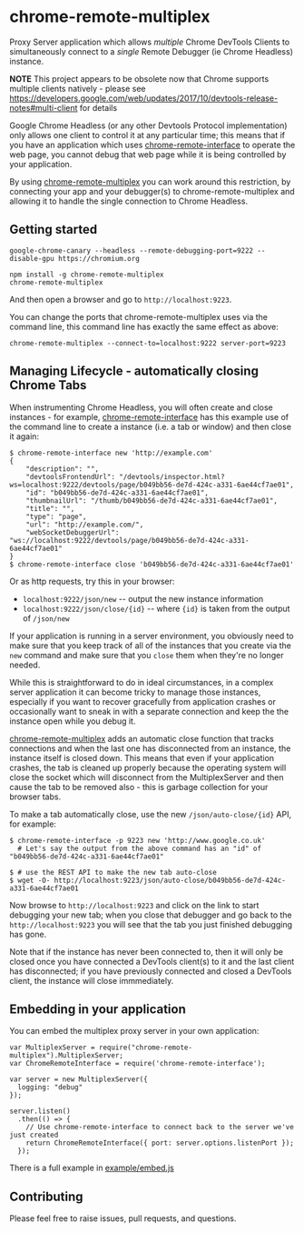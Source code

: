 # chrome-remote-multiplex
Proxy Server application which allows *multiple* Chrome DevTools Clients to simultaneously connect to a *single* Remote Debugger 
(ie Chrome Headless) instance.


**NOTE** This project appears to be obsolete now that Chrome supports multiple clients natively - please see 
https://developers.google.com/web/updates/2017/10/devtools-release-notes#multi-client for details


Google Chrome Headless (or any other Devtools Protocol implementation) only allows one client to control
it at any particular time; this means that if you have an application which uses 
[chrome-remote-interface](https://github.com/cyrus-and/chrome-remote-interface)
to operate the web page, you cannot debug that web page while it is being controlled by your application.

By using [chrome-remote-multiplex](https://github.com/johnspackman/chrome-remote-multiplex) you can work 
around this restriction, by connecting your app and your debugger(s) to chrome-remote-multiplex and allowing 
it to handle the single connection to Chrome Headless. 
 

## Getting started
```
google-chrome-canary --headless --remote-debugging-port=9222 --disable-gpu https://chromium.org

npm install -g chrome-remote-multiplex
chrome-remote-multiplex
```

And then open a browser and go to `http://localhost:9223`.

You can change the ports that chrome-remote-multiplex uses via the command line, this command line has exactly the same effect as above:

```
chrome-remote-multiplex --connect-to=localhost:9222 server-port=9223
```


## Managing Lifecycle - automatically closing Chrome Tabs
When instrumenting Chrome Headless, you will often create and close instances - for example, [chrome-remote-interface](https://github.com/cyrus-and/chrome-remote-interface)
has this example use of the command line to create a instance (i.e. a tab or window) and then close it again:

```
$ chrome-remote-interface new 'http://example.com'
{
    "description": "",
    "devtoolsFrontendUrl": "/devtools/inspector.html?ws=localhost:9222/devtools/page/b049bb56-de7d-424c-a331-6ae44cf7ae01",
    "id": "b049bb56-de7d-424c-a331-6ae44cf7ae01",
    "thumbnailUrl": "/thumb/b049bb56-de7d-424c-a331-6ae44cf7ae01",
    "title": "",
    "type": "page",
    "url": "http://example.com/",
    "webSocketDebuggerUrl": "ws://localhost:9222/devtools/page/b049bb56-de7d-424c-a331-6ae44cf7ae01"
}
$ chrome-remote-interface close 'b049bb56-de7d-424c-a331-6ae44cf7ae01'
```

Or as http requests, try this in your browser:
- `localhost:9222/json/new` -- output the new instance information
- `localhost:9222/json/close/{id}` -- where `{id}` is taken from the output of `/json/new` 

If your application is running in a server environment, you obviously need to make sure that you keep track of all of the
instances that you create via the `new` command and make sure that you `close` them when they're no longer needed.

While this is straightforward to do in ideal circumstances, in a complex server application it can become tricky to manage
those instances, especially if you want to recover gracefully from application crashes or occasionally want to sneak in 
with a separate connection and keep the the instance open while you debug it.

[chrome-remote-multiplex](https://github.com/johnspackman/chrome-remote-multiplex) adds an automatic close function that
tracks connections and when the last one has disconnected from an instance, the instance itself is closed down.  This means
that even if your application crashes, the tab is cleaned up properly because the operating system will close the socket which
will disconnect from the MultiplexServer and then cause the tab to be removed also - this is garbage collection for your browser tabs.

To make a tab automatically close, use the new `/json/auto-close/{id}` API, for example:

```
$ chrome-remote-interface -p 9223 new 'http://www.google.co.uk'
  # Let's say the output from the above command has an "id" of "b049bb56-de7d-424c-a331-6ae44cf7ae01"

$ # use the REST API to make the new tab auto-close 
$ wget -O- http://localhost:9223/json/auto-close/b049bb56-de7d-424c-a331-6ae44cf7ae01
```

Now browse to `http://localhost:9223` and click on the link to start debugging your new tab; when you close that debugger and
go back to the `http://localhost:9223` you will see that the tab you just finished debugging has gone.

Note that if the instance has never been connected to, then it will only be closed once you have connected a DevTools client(s) to it
and the last client has disconnected; if you have previously connected and closed a DevTools client, the instance will close immmediately.


## Embedding in your application
You can embed the multiplex proxy server in your own application:

```
var MultiplexServer = require("chrome-remote-multiplex").MultiplexServer;
var ChromeRemoteInterface = require('chrome-remote-interface');

var server = new MultiplexServer({
  logging: "debug"
});

server.listen()
  .then(() => {
    // Use chrome-remote-interface to connect back to the server we've just created
    return ChromeRemoteInterface({ port: server.options.listenPort });
  });
```

There is a full example in [example/embed.js](https://github.com/johnspackman/chrome-remote-multiplex/blob/master/example/embed.js)


## Contributing
Please feel free to raise issues, pull requests, and questions.





